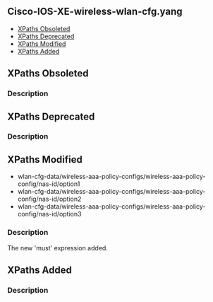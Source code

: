 ## Cisco-IOS-XE-wireless-wlan-cfg.yang


- [XPaths Obsoleted](#xpaths-obsoleted)
- [XPaths Deprecated](#xpaths-deprecated)
- [XPaths Modified](#xpaths-modified)
- [XPaths Added](#xpaths-added)

## XPaths Obsoleted

### Description

## XPaths Deprecated

### Description

## XPaths Modified

- wlan-cfg-data/wireless-aaa-policy-configs/wireless-aaa-policy-config/nas-id/option1
- wlan-cfg-data/wireless-aaa-policy-configs/wireless-aaa-policy-config/nas-id/option2
- wlan-cfg-data/wireless-aaa-policy-configs/wireless-aaa-policy-config/nas-id/option3

### Description

The new 'must' expression added.

## XPaths Added

### Description
